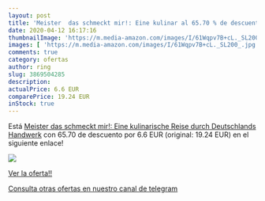 ```yaml
---
layout: post
title: 'Meister  das schmeckt mir!: Eine kulinar al 65.70 % de descuento'
date: 2020-04-12 16:17:16
thumbnailImage: 'https://m.media-amazon.com/images/I/61Wqpv7B+cL._SL200_.jpg'
images: [ 'https://m.media-amazon.com/images/I/61Wqpv7B+cL._SL200_.jpg' ]
comments: true
category: ofertas
author: ring
slug: 3869504285
description:
actualPrice: 6.6 EUR
comparePrice: 19.24 EUR
inStock: true
---
```


Está [Meister  das schmeckt mir!: Eine kulinarische Reise durch Deutschlands Handwerk](https://www.amazon.com/dp/3869504285/?tag=redken08-20) con 65.70 de descuento por 6.6 EUR (original: 19.24 EUR) en el siguiente enlace!

[![](https://m.media-amazon.com/images/I/61Wqpv7B+cL._SL200_.jpg)](https://www.amazon.com/dp/3869504285/?tag=redken08-20)

[Ver la oferta!!](https://www.amazon.com/dp/3869504285/?tag=redken08-20)

[Consulta otras ofertas en nuestro canal de telegram](https://t.me/s/ofertas25)
